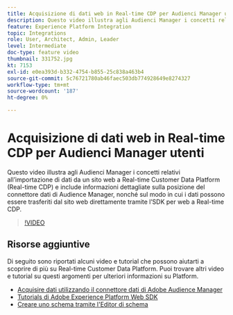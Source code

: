```yaml
---
title: Acquisizione di dati web in Real-time CDP per Audienci Manager utenti
description: Questo video illustra agli Audienci Manager i concetti relativi all’importazione di dati da un sito web a Real-time Customer Data Platform (Real-time CDP) e include informazioni dettagliate sulla posizione del connettore dati di Audience Manager, nonché sul modo in cui i dati possono essere trasferiti dal sito web direttamente tramite l’SDK per web a Real-time CDP.
feature: Experience Platform Integration
topic: Integrations
role: User, Architect, Admin, Leader
level: Intermediate
doc-type: feature video
thumbnail: 331752.jpg
kt: 7153
exl-id: e0ea393d-b332-4754-b855-25c838a463b4
source-git-commit: 5c76721780ab46faec503db774928649e8274327
workflow-type: tm+mt
source-wordcount: '187'
ht-degree: 0%

---
```


# Acquisizione di dati web in Real-time CDP per Audienci Manager utenti

Questo video illustra agli Audienci Manager i concetti relativi all’importazione di dati da un sito web a Real-time Customer Data Platform (Real-time CDP) e include informazioni dettagliate sulla posizione del connettore dati di Audience Manager, nonché sul modo in cui i dati possono essere trasferiti dal sito web direttamente tramite l’SDK per web a Real-time CDP.

>[!VIDEO](https://video.tv.adobe.com/v/331752/?quality=12&learn=on)

## Risorse aggiuntive

Di seguito sono riportati alcuni video e tutorial che possono aiutarti a scoprire di più su Real-time Customer Data Platform. Puoi trovare altri video e tutorial su questi argomenti per ulteriori informazioni su Platform.

* [Acquisire dati utilizzando il connettore dati di Adobe Audience Manager](https://experienceleague.adobe.com/docs/platform-learn/tutorials/sources/ingest-data-from-aam.html?lang=en#sources)
* [Tutorials di Adobe Experience Platform Web SDK](https://experienceleague.adobe.com/docs/web-sdk-learn/tutorials/overview.html?lang=en)
* [Creare uno schema tramite l&#39;Editor di schema](https://experienceleague.adobe.com/docs/experience-platform/xdm/tutorials/create-schema-ui.html?lang=en#getting-started)
